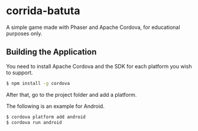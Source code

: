 # corrida-batuta
A simple game made with Phaser and Apache Cordova, for educational purposes only.

## Building the Application

You need to install Apache Cordova and the SDK for each platform you wish to support.

```bash
$ npm install -g cordova
```
After that, go to the project folder and add a platform.

The following is an example for Android.

```bash
$ cordova platform add android
$ cordova run android
```
